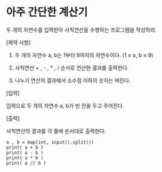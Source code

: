 # 아주 간단한 계산기

두 개의 자연수를 입력받아 사칙연산을 수행하는 프로그램을 작성하라.

 

[제약 사항]

1. 두 개의 자연수 a, b는 1부터 9까지의 자연수이다. (1 ≤ a, b ≤ 9)

2. 사칙연산 + , - , * , / 순서로 연산한 결과를 출력한다.

3. 나누기 연산의 결과에서 소수점 이하의 숫자는 버린다.

 

[입력]

입력으로 두 개의 자연수 a, b가 빈 칸을 두고 주어진다.

 

[출력]

사칙연산의 결과를 각 줄에 순서대로 출력한다.

```
a , b = map(int, input().split())
print( a + b )
print( a - b ) 
print( a * b ) 
print( a // b )
```

